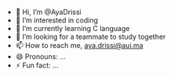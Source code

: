 - 👋 Hi, I’m @AyaDrissi
- 👀 I’m interested in coding
- 🌱 I’m currently learning C language
- 💞️ I’m looking for a teammate to study together
- 📫 How to reach me, aya.drissi@aui.ma
- 😄 Pronouns: ...
- ⚡ Fun fact: ...

<!---
AyaDrissi/AyaDrissi is a ✨ special ✨ repository because its `README.md` (this file) appears on your GitHub profile.
You can click the Preview link to take a look at your changes.
--->
